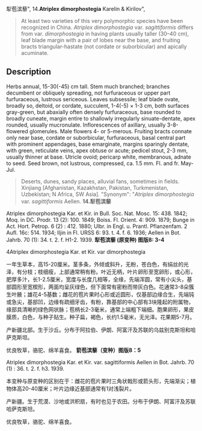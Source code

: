 犁苞滨藜",
14.**Atriplex dimorphostegia** Karelin & Kirilov",

> At least two varieties of this very polymorphic species have been recognized in China. *Atriplex* *dimorphostegia* var. *sagittiformis* differs from var. *dimorphostegia* in having plants usually taller (30–40 cm), leaf blade margin with a pair of lobes near the base, and fruiting bracts triangular-hastate (not cordate or suborbicular) and apically acuminate.

## Description
Herbs annual, 15-30(-45) cm tall. Stem much branched; branches decumbent or obliquely spreading, not furfuraceous or upper part furfuraceous, lustrous sericeous. Leaves subsessile; leaf blade ovate, broadly so, deltoid, or cordate, succulent, 1-4(-5) × 1-3 cm, both surfaces gray-green, but abaxially often densely furfuraceous, base rounded to broadly cuneate, margin entire to shallowly irregularly sinuate-dentate, apex rounded, usually mucronulate. Inflorescences of axillary, usually 3-8-flowered glomerules. Male flowers 4- or 5-merous. Fruiting bracts connate only near base, cordate or suborbicular, furfuraceous, basal central part with prominent appendages, base emarginate, margins sparingly dentate, with green, reticulate veins, apex obtuse or acute; pedicel stout, 2-3 mm, usually thinner at base. Utricle ovoid; pericarp white, membranous, adnate to seed. Seed brown, not lustrous, compressed, ca. 1.5 mm. Fl. and fr. May-Jul.

> Deserts, dunes, sandy places, alluvial fans, sometimes in fields. Xinjiang [Afghanistan, Kazakhstan, Pakistan, Turkmenistan, Uzbekistan; N Africa, SW Asia].
  "Synonym": "*Atriplex* *dimorphostegia* var. *sagittiformis* Aellen.
**14.犁苞滨藜**

Atriplex dimorphostegia Kar. et Kir. in Bull. Soc. Nat. Mosc. 15: 438. 1842; Moq. in DC. Prodr. 13 (2): 100. 1849; Boiss. Fl. Orient. 4: 909. 1879; Bunge in Act. Hort. Petrop. 6 (2) : 412. 1880; Ulbr. in Engl. u. Prantl. Pflanzenfam. 2 Aufl. 16c: 514. 1934; Iljin in Fl. URSS 6: 93. t. 4. f. 6. 1936; Aellen in Bot. Jahrb. 70 (1): 34. t. 2. f. H1-2. 1939.
**犁苞滨藜 (原变种) 图版8: 3-4**

4Atriplex dimorphostegia Kar. et Kir. var dimorphostegia

一年生草本，高15-20厘米。茎多条，外倾或斜升，无粉，苍白色，有绢丝的光泽，有分枝；枝细瘦，上部通常稍有粉。叶近无柄，叶片卵形至宽卵形，或心形，肥厚多汁，长1-2.5厘米，宽度与长度几相等，全缘，先端浑圆，常有小尖头，基部圆形至宽楔形，两面均呈灰绿色，但下面常有密粉而带灰白色。花通常3-8朵簇生叶腋；雄花4-5基数；雌花的苞片果时心形或近圆形，仅基部边缘合生，先端钝或急尖，基部凹，边缘有疏细牙齿，有粉，靠基部的中心部有3块隆起的附属物，缘部具清晰的绿色网状脉；苞柄长2-3毫米，通常上端粗下端细。胞果卵形，果皮膜质，白色，与种子贴生。种子扁，褐色，长约1.5毫米，无光泽。花果期5-7月。

产新疆北部。生于沙丘。分布于阿拉伯、伊朗、阿富汗及苏联的乌兹别克斯坦和哈萨克斯坦。

优良牧草，骆驼、绵羊喜食。
**箭苞滨藜（变种）图版8：5**

Atriplex dimorphostegia Kar. et Kir. var. sagittiformis Aellen in Bot. Jahrb. 70 (1) : 36. t. 2. f. h3. 1939.

本变种与原变种的区别在于：雌花的苞片果时三角状戟形或箭头形，先端渐尖；植物体高20-40厘米；叶片边缘近基部通常有1对浅裂片。

产新疆。生于荒漠、沙地或洪积扇，有时也见于农田。分布于伊朗、阿富汗及苏联哈萨克斯坦。

优良牧草，骆驼、绵羊喜食。
